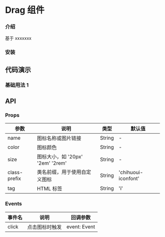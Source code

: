 # Drag 组件

### 介绍

基于 xxxxxxx

### 安装

## 代码演示

### 基础用法 1

## API

### Props

| 参数         | 说明                             | 类型   | 默认值              |
| ------------ | -------------------------------- | ------ | ------------------- |
| name         | 图标名称或图片链接               | String | -                   |
| color        | 图标颜色                         | String | -                   |
| size         | 图标大小，如 '20px' '2em' '2rem' | String | -                   |
| class-prefix | 类名前缀，用于使用自定义图标     | String | 'chihuoui-iconfont' |
| tag          | HTML 标签                        | String | 'i'                 |

### Events

| 事件名 | 说明           | 回调参数     |
| ------ | -------------- | ------------ |
| click  | 点击图标时触发 | event: Event |

